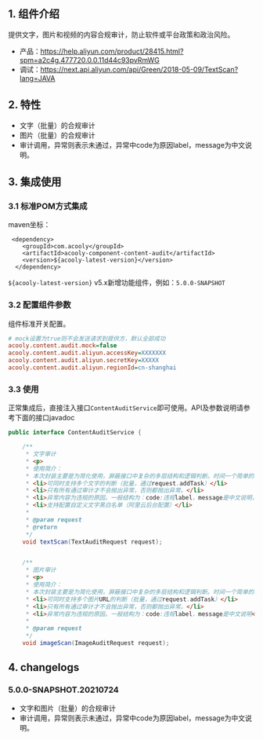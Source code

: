 <!-- title: 内容审计 -->
<!-- name: acooly-component-content-audit -->
<!-- type: app -->
<!-- author: zhangpu -->
<!-- date: 2021-07-24 -->          
## 1. 组件介绍
提供文字，图片和视频的内容合规审计，防止软件或平台政策和政治风险。

* 产品：https://help.aliyun.com/product/28415.html?spm=a2c4g.477720.0.0.11d44c93pvRmWG
* 调试：https://next.api.aliyun.com/api/Green/2018-05-09/TextScan?lang=JAVA

## 2. 特性

* 文字（批量）的合规审计
* 图片（批量）的合规审计
* 审计调用，异常则表示未通过，异常中code为原因label，message为中文说明。


## 3. 集成使用

### 3.1 标准POM方式集成

maven坐标：

     <dependency>
        <groupId>com.acooly</groupId>
        <artifactId>acooly-component-content-audit</artifactId>
        <version>${acooly-latest-version}</version>
      </dependency>

`${acooly-latest-version}` v5.x新增功能组件，例如：`5.0.0-SNAPSHOT`

### 3.2 配置组件参数

组件标准开关配置。

````ini
# mock设置为true则不会发送请求到提供方，默认全部成功
acooly.content.audit.mock=false
acooly.content.audit.aliyun.accessKey=XXXXXXX
acooly.content.audit.aliyun.secretKey=XXXXX
acooly.content.audit.aliyun.regionId=cn-shanghai
````

### 3.3 使用

正常集成后，直接注入接口`ContentAuditService`即可使用。API及参数说明请参考下面的接口javadoc

```java
public interface ContentAuditService {

    /**
     * 文字审计
     * <p>
     * 使用简介：
     * 本次封装主要是为简化使用，屏蔽接口中复杂的多层结构和逻辑判断。时间一个简单的功能：判断输入文字是否合格如果不合规返回原因。
     * <li>可同时支持多个文字的判断（批量，通过request.addTask）</li>
     * <li>只有所有通过审计才不会抛出异常，否则都抛出异常。</li>
     * <li>异常内容为违规的原因。一般结构为：code:违规label，message是中文说明，detail可选返回问题文字（*号mask）</li>
     * <li>支持配置自定义文字黑白名单（阿里云后台配置）</li>
     *
     * @param request
     * @return
     */
    void textScan(TextAuditRequest request);


    /**
     * 图片审计
     * <p>
     * 使用简介：
     * 本次封装主要是为简化使用，屏蔽接口中复杂的多层结构和逻辑判断。时间一个简单的功能：判断输入公网可访问图片URL是否合规，如果不合规返回原因（异常）。
     * <li>可同时支持多个图片URL的判断（批量，通过request.addTask）</li>
     * <li>只有所有通过审计才不会抛出异常，否则都抛出异常。</li>
     * <li>异常内容为违规的原因。一般结构为：code:违规label，message是中文说明</li>
     *
     * @param request
     */
    void imageScan(ImageAuditRequest request);
```

## 4. changelogs

### 5.0.0-SNAPSHOT.20210724

* 文字和图片（批量）的合规审计
* 审计调用，异常则表示未通过，异常中code为原因label，message为中文说明。

